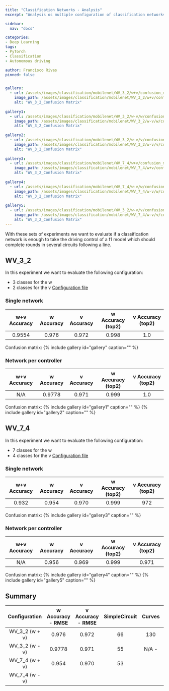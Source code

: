 ```yaml
---
title: "Classification Networks - Analysis"
excerpt: "Analysis os multiple configuration of classification networks."

sidebar:
  nav: "docs"

categories:
- Deep Learning
tags:
- PyTorch
- Classification
- Autonomous driving

author: Francisco Rivas
pinned: false


gallery:
  - url: /assets/images/classification/mobilenet/WV_3_2/w+v/confusion_matrix.png
    image_path: /assets/images/classification/mobilenet/WV_3_2/w+v/confusion_matrix.png
    alt: "WV_3_2_Confusion Matrix"
    
gallery1:
  - url: /assets/images/classification/mobilenet/WV_3_2/w-v/w/confusion_matrix.png
    image_path: /assets/images/classification/mobilenet/WV_3_2/w-v/w/confusion_matrix.png
    alt: "WV_3_2_Confusion Matrix"
    
gallery2:
  - url: /assets/images/classification/mobilenet/WV_3_2/w-v/v/confusion_matrix.png
    image_path: /assets/images/classification/mobilenet/WV_3_2/w-v/v/confusion_matrix.png
    alt: "WV_3_2_Confusion Matrix"
    
gallery3:
  - url: /assets/images/classification/mobilenet/WV_7_4/w+v/confusion_matrix.png
    image_path: /assets/images/classification/mobilenet/WV_7_4/w+v/confusion_matrix.png
    alt: "WV_3_2_Confusion Matrix"
    
gallery4:
  - url: /assets/images/classification/mobilenet/WV_7_4/w-v/w/confusion_matrix.png
    image_path: /assets/images/classification/mobilenet/WV_7_4/w-v/w/confusion_matrix.png
    alt: "WV_3_2_Confusion Matrix"
    
gallery5:
  - url: /assets/images/classification/mobilenet/WV_3_2/w-v/v/confusion_matrix.png
    image_path: /assets/images/classification/mobilenet/WV_7_4/w-v/v/confusion_matrix.png
    alt: "WV_3_2_Confusion Matrix"
---
```



With these sets of experiments we want to evaluate if a classification network is enough to take the driving control of a f1 model which should complete rounds in several circuits following a line. 

## WV_3_2
In this experiment we want to evaluate the following configuration:
* 3 classes for the w
* 2 classes for the v
[Configuration file](https://github.com/RoboticsLabURJC/2017-phd-francisco-rivas/blob/master/deep_learning/python/networks/net_config/WV_3_2_CLASSES.yml)


### Single network

| w+v Accuracy | w Accuracy | v Accuracy | w Accuracy (top2) | v Accuracy (top2) |
|:-------:|:--------:|:--------:|:--------:|:--------:|
| 0.9554| 0.976  | 0.972   | 0.998 | 1.0 |

Confusion matrix:
{% include gallery id="gallery" caption="" %}


### Network per controller


| w+v Accuracy | w Accuracy | v Accuracy | w Accuracy (top2) | v Accuracy (top2) |
|:-------:|:--------:|:--------:|:--------:|:--------:|
| N/A | 0.9778  |  0.971  | 0.999 | 1.0 |

Confusion matrix:
{% include gallery id="gallery1" caption="" %}
{% include gallery id="gallery2" caption="" %}




## WV_7_4
In this experiment we want to evaluate the following configuration:
* 7 classes for the w
* 4 classes for the v
[Configuration file](https://github.com/RoboticsLabURJC/2017-phd-francisco-rivas/blob/master/deep_learning/python/networks/net_config/WV_7_4_CLASSES.yml)

### Single network

| w+v Accuracy | w Accuracy | v Accuracy | w Accuracy (top2) | v Accuracy (top2) |
|:-------:|:--------:|:--------:|:--------:|:--------:|
| 0.932| 0.954  | 0.970   | 0.999 | 972 |

Confusion matrix:
{% include gallery id="gallery3" caption="" %}


### Network per controller


| w+v Accuracy | w Accuracy | v Accuracy | w Accuracy (top2) | v Accuracy (top2) |
|:-------:|:--------:|:--------:|:--------:|:--------:|
| N/A | 0.956 | 0.969 | 0.999 | 0.971 |

Confusion matrix:
{% include gallery id="gallery4" caption="" %}
{% include gallery id="gallery5" caption="" %}



## Summary
| Configuration | w Accuracy - RMSE | v Accuracy - RMSE | SimpleCircuit | Curves | Nurburgring | Montmelo
|:-------:|:--------:|:--------:|:--------:|:--------:|:--------:|:--------:|
| WV_3_2 (w + v) | 0.976  | 0.972 | 66 | 130 | N/A - | N/A - |  
| WV_3_2 (w - v) | 0.9778  |  0.971 | 55 | N/A - | N/A - | N/A -
| WV_7_4 (w + v) | 0.954  | 0.970 | 53 | 
| WV_7_4 (w - v) 